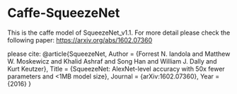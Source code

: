 # Caffe-SqueezeNet
This is the caffe model of SqueezeNet_v1.1. For more detail please check the following paper: https://arxiv.org/abs/1602.07360

please cite:
@article{SqueezeNet,
    Author = {Forrest N. Iandola and Matthew W. Moskewicz and Khalid Ashraf and Song Han and William J. Dally and Kurt Keutzer},
    Title = {SqueezeNet: AlexNet-level accuracy with 50x fewer parameters and $<$1MB model size},
    Journal = {arXiv:1602.07360},
    Year = {2016}
 }   

